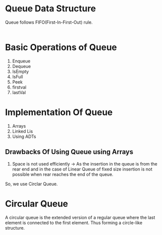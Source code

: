 # Queue Data Structure

Queue follows FIFO(First-In-First-Out) rule.
<br>
<br>

# Basic Operations of Queue
1. Enqueue
2. Dequeue
3. IsEmpty
4. IsFull
5. Peek
6. firstval
7. lastVal

# Implementation Of Queue
1. Arrays
2. Linked Lis
3. Using ADTs


## Drawbacks Of Using Queue using Arrays
1. Space is not used efficiently -> As the insertion in the queue is from the rear end and in the case of Linear Queue of fixed size insertion is not possible when rear reaches the end of the queue.

So, we use Circlar Queue.

# Circular Queue

A circular queue is the extended version of a regular queue where the last element is connected to the first element. Thus forming a circle-like structure.

